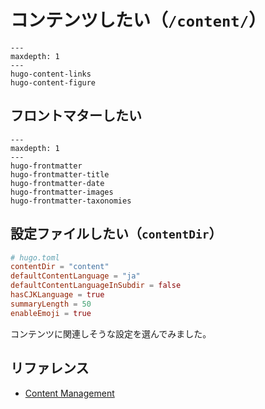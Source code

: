 # コンテンツしたい（`/content/`）

```{toctree}
---
maxdepth: 1
---
hugo-content-links
hugo-content-figure
```

## フロントマターしたい

```{toctree}
---
maxdepth: 1
---
hugo-frontmatter
hugo-frontmatter-title
hugo-frontmatter-date
hugo-frontmatter-images
hugo-frontmatter-taxonomies
```

## 設定ファイルしたい（`contentDir`）

```toml
# hugo.toml
contentDir = "content"
defaultContentLanguage = "ja"
defaultContentLanguageInSubdir = false
hasCJKLanguage = true
summaryLength = 50
enableEmoji = true
```

コンテンツに関連しそうな設定を選んでみました。

## リファレンス

- [Content Management](https://gohugo.io/content-management/)

